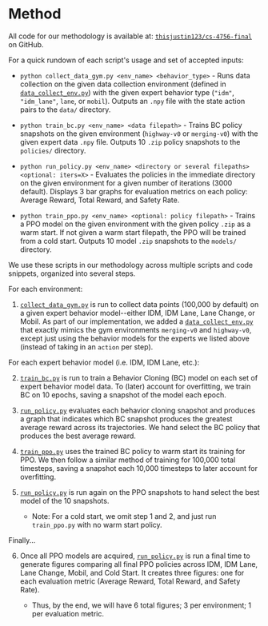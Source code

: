 # Method

All code for our methodology is available at: [`thisjustin123/cs-4756-final`](https://github.com/thisjustin123/cs-4756-final) on GitHub.

For a quick rundown of each script's usage and set of accepted inputs:

* `python collect_data_gym.py <env_name> <behavior_type>` - Runs data collection on the given data collection environment (defined in [`data_collect_env.py`](https://github.com/thisjustin123/cs-4756-final/blob/main/classes/data_collect_env.py)) with the given expert behavior type (`"idm"`, `"idm_lane"`, `lane`, or `mobil`). Outputs an `.npy` file with the state action pairs to the `data/` directory.

* `python train_bc.py <env_name> <data filepath>` - Trains BC policy snapshots on the given environment (`highway-v0` or `merging-v0`) with the given expert data `.npy` file. Outputs 10 `.zip` policy snapshots to the `policies/` directory. 

* `python run_policy.py <env_name> <directory or several filepaths> <optional: iters=X>` - Evaluates the policies in the immediate directory on the given environment for a given number of iterations (3000 default). Displays 3 bar graphs for evaluation metrics on each policy: Average Reward, Total Reward, and Safety Rate.

* `python train_ppo.py <env_name> <optional: policy filepath>` - Trains a PPO model on the given environment with the given policy `.zip` as a warm start. If not given a warm start filepath, the PPO will be trained from a cold start. Outputs 10 model `.zip` snapshots to the `models/` directory.

We use these scripts in our methodology across multiple scripts and code snippets, organized into several steps.

For each environment:

1) [`collect_data_gym.py`](https://github.com/thisjustin123/cs-4756-final/blob/main/collect_data_gym.py) is run to collect data points (100,000 by default) on a given expert behavior model--either IDM, IDM Lane, Lane Change, or Mobil. As part of our implementation, we added a [`data_collect_env.py`](https://github.com/thisjustin123/cs-4756-final/blob/main/classes/data_collect_env.py) that exactly mimics the gym environments `merging-v0` and `highway-v0`, except just using the behavior models for the experts we listed above (instead of taking in an `action` per step).

For each expert behavior model (i.e. IDM, IDM Lane, etc.):

2) [`train_bc.py`](https://github.com/thisjustin123/cs-4756-final/blob/main/train_bc.py) is run to train a Behavior Cloning (BC) model on each set of expert behavior model data. To (later) account for overfitting, we train BC on 10 epochs, saving a snapshot of the model each epoch. 

3) [`run_policy.py`](https://github.com/thisjustin123/cs-4756-final/blob/main/run_policy.py) evaluates each behavior cloning snapshot and produces a graph that indicates which BC snapshot produces the greatest average reward across its trajectories. We hand select the BC policy that produces the best average reward.

4) [`train_ppo.py`](https://github.com/thisjustin123/cs-4756-final/blob/main/train_ppo.py) uses the trained BC policy to warm start its training for PPO. We then follow a similar method of training for 100,000 total timesteps, saving a snapshot each 10,000 timesteps to later account for overfitting.

5) [`run_policy.py`](https://github.com/thisjustin123/cs-4756-final/blob/main/run_policy.py) is run again on the PPO snapshots to hand select the best model of the 10 snapshots.

    * Note: For a cold start, we omit step 1 and 2, and just run `train_ppo.py` with no warm start policy.

Finally...

6) Once all PPO models are acquired, [`run_policy.py`](https://github.com/thisjustin123/cs-4756-final/blob/main/run_policy.py) is run a final time to generate figures comparing all final PPO policies across IDM, IDM Lane, Lane Change, Mobil, and Cold Start. It creates three figures: one for each evaluation metric (Average Reward, Total Reward, and Safety Rate).

    * Thus, by the end, we will have 6 total figures; 3 per environment; 1 per evaluation metric.
